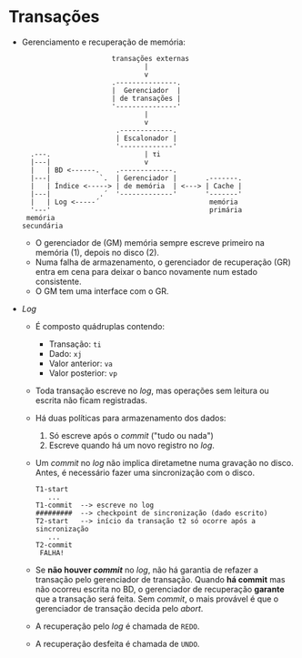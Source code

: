 Transações
===========

- Gerenciamento e recuperação de memória:
  ```
                        transações externas
                                |
                                v
                        .---------------.
                        |  Gerenciador  |
                        | de transações |
                        '---------------'
                                |
                                v
                         .-------------.
                         | Escalonador |
                         '-------------'
    .---.                       | τi
    |---|                       v
    |   | BD <------.    .-------------.
    |---|            `.  | Gerenciador |       .-------.
    |   | Índice <-----> | de memória  | <---> | Cache |
    |---|            .´  '-------------'       '-------'
    |   | Log <-----´                           memória
    '---'                                       primária
   memória
  secundária
  ```

  - O gerenciador de (GM) memória sempre escreve primeiro na memória (1),
    depois no disco (2).
  - Numa falha de armazenamento, o gerenciador de recuperação (GR) entra
    em cena para deixar o banco novamente num estado consistente.
  - O GM tem uma interface com o GR.

- *Log*
  - É composto quádruplas contendo:
    - Transação:       `ti`
    - Dado:            `xj`
    - Valor anterior:  `va`
    - Valor posterior: `vp`

  - Toda transação escreve no *log*, mas operações sem leitura ou escrita
    não ficam registradas.
  - Há duas políticas para armazenamento dos dados:
    1. Só escreve após o *commit* ("tudo ou nada")
    2. Escreve quando há um novo registro no *log*.

  - Um *commit* no *log* não implica diretametne numa gravação no disco.
    Antes, é necessário fazer uma sincronização com o disco.

    ```
    T1-start
       ...
    T1-commit  --> escreve no log
    #########  --> checkpoint de sincronização (dado escrito)
    T2-start   --> início da transação t2 só ocorre após a sincronização
       ...
    T2-commit
     FALHA!
    ```

  - Se **não houver _commit_** no *log*, não há garantia de refazer a transação
    pelo gerenciador de transação. Quando **há commit** mas não ocorreu escrita
    no BD, o gerenciador de recuperação **garante** que a transação será feita.
    Sem *commit*, o mais provável é que o gerenciador de transação decida pelo
    *abort*.
  - A recuperação pelo *log* é chamada de `REDO`.
  - A recuperação desfeita é chamada de `UNDO`.

